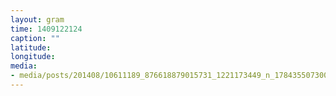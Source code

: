 ```yaml
---
layout: gram
time: 1409122124
caption: ""
latitude: 
longitude: 
media:
- media/posts/201408/10611189_876618879015731_1221173449_n_17843550730000351.jpg
---
```

